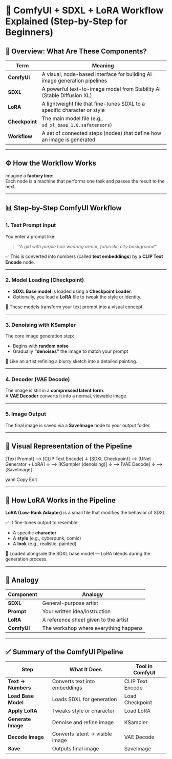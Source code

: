 # 🧠 ComfyUI + SDXL + LoRA Workflow Explained (Step-by-Step for Beginners)

## 🧠 Overview: What Are These Components?

| Term         | Meaning                                                                 |
|--------------|-------------------------------------------------------------------------|
| **ComfyUI**  | A visual, node-based interface for building AI image generation pipelines |
| **SDXL**     | A powerful text-to-image model from Stability AI (Stable Diffusion XL)   |
| **LoRA**     | A lightweight file that fine-tunes SDXL to a specific character or style |
| **Checkpoint** | The main model file (e.g., `sd_xl_base_1.0.safetensors`)               |
| **Workflow** | A set of connected steps (nodes) that define how an image is generated  |

---

## ⚙️ How the Workflow Works

Imagine a **factory line**:  
Each node is a machine that performs one task and passes the result to the next.

---

## 📊 Step-by-Step ComfyUI Workflow

### 1. **Text Prompt Input**

You enter a prompt like:

> *"A girl with purple hair wearing armor, futuristic city background"*

✅ This is converted into numbers (called **text embeddings**) by a **CLIP Text Encode** node.

---

### 2. **Model Loading (Checkpoint)**

- **SDXL Base model** is loaded using a **Checkpoint Loader**.
- Optionally, you load a **LoRA** file to tweak the style or identity.

📌 These models transform your text prompt into a visual concept.

---

### 3. **Denoising with KSampler**

The core image generation step:
- Begins with **random noise**
- Gradually **"denoises"** the image to match your prompt

📌 Like an artist refining a blurry sketch into a detailed painting.

---

### 4. **Decoder (VAE Decode)**

The image is still in a **compressed latent form**.  
A **VAE Decoder** converts it into a normal, viewable image.

---

### 5. **Image Output**

The final image is saved via a **SaveImage** node to your output folder.

---

## 🔗 Visual Representation of the Pipeline

[Text Prompt] --> [CLIP Text Encode]
↓
[SDXL Checkpoint] --> [UNet Generator + LoRA]
↓
--> [KSampler (denoising)]
↓
--> [VAE Decode]
↓
--> [SaveImage]

yaml
Copy
Edit

---

## 🧩 How LoRA Works in the Pipeline

**LoRA (Low-Rank Adapter)** is a small file that modifies the behavior of SDXL.

✅ It fine-tunes output to resemble:
- A specific **character**
- A **style** (e.g., cyberpunk, comic)
- A **look** (e.g., realistic, painted)

📌 Loaded alongside the SDXL base model — LoRA blends during the generation process.

---

## 🧠 Analogy

| Component      | Analogy                                |
|----------------|-----------------------------------------|
| **SDXL**       | General-purpose artist                  |
| **Prompt**     | Your written idea/instruction           |
| **LoRA**       | A reference sheet given to the artist   |
| **ComfyUI**    | The workshop where everything happens   |

---

## ✅ Summary of the ComfyUI Pipeline

| Step            | What It Does                                | Tool in ComfyUI      |
|------------------|----------------------------------------------|-----------------------|
| **Text → Numbers** | Converts text into embeddings               | CLIP Text Encode      |
| **Load Base Model** | Loads SDXL for generation                  | Load Checkpoint       |
| **Apply LoRA**     | Tweaks style or character                   | Load LoRA             |
| **Generate Image** | Denoise and refine image                    | KSampler              |
| **Decode Image**   | Converts latent → visible image             | VAE Decode            |
| **Save**           | Outputs final image                         | SaveImage             |
